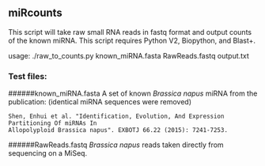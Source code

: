 ## miRcounts

This script will take raw small RNA reads in fastq format and output counts of
the known miRNA. 
This script requires Python V2, Biopython, and Blast+.
 
usage: ./raw_to_counts.py known_miRNA.fasta RawReads.fastq output.txt 

### Test files:
######known_miRNA.fasta
A set of known *Brassica napus* miRNA from the publication: (identical miRNA sequences were removed)

    Shen, Enhui et al. "Identification, Evolution, And Expression Partitioning Of miRNAs In 
    Allopolyploid Brassica napus". EXBOTJ 66.22 (2015): 7241-7253.

######RawReads.fastq
*Brassica napus* reads taken directly from sequencing on a MiSeq. 
